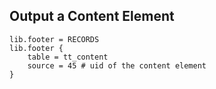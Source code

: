 ## Output a Content Element
```typoscript
lib.footer = RECORDS
lib.footer {
    table = tt_content
    source = 45 # uid of the content element
}
```